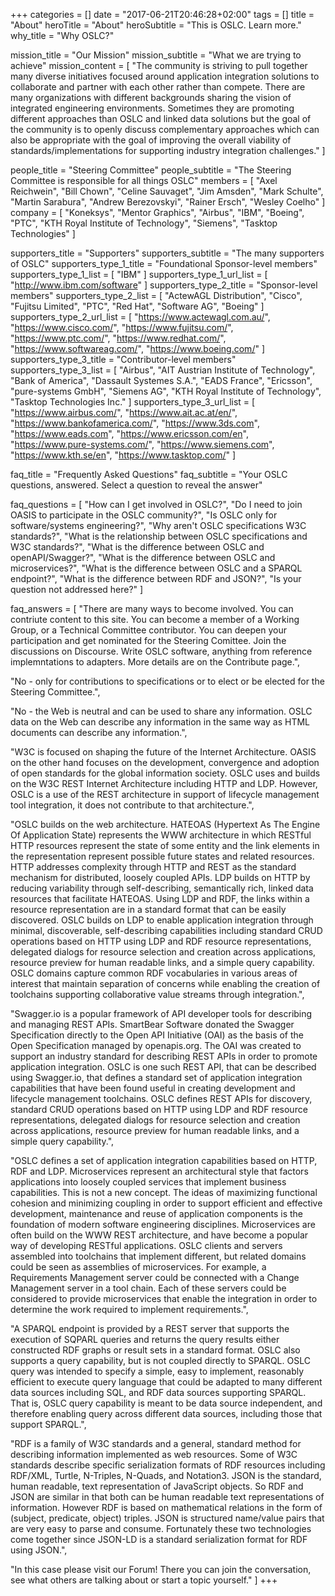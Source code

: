 +++
categories = []
date = "2017-06-21T20:46:28+02:00"
tags = []
title = "About"
heroTitle = "About"
heroSubtitle = "This is OSLC. Learn more."
why_title = "Why OSLC?"

mission_title = "Our Mission"
mission_subtitle = "What we are trying to achieve"
mission_content = [
  "The community is striving to pull together many diverse initiatives focused around application integration solutions to collaborate and partner with each other rather than compete. There are many organizations with different backgrounds sharing the vision of integrated engineering environments. Sometimes they are promoting different approaches than OSLC and linked data solutions but the goal of the community is to openly discuss complementary approaches which can also be appropriate with the goal of improving the overall viability of standards/implementations for supporting industry integration challenges."
]

people_title = "Steering Committee"
people_subtitle = "The Steering Committee is responsible for all things OSLC"
members = [
  "Axel Reichwein",
  "Bill Chown",
  "Celine Sauvaget",
  "Jim Amsden",
  "Mark Schulte",
  "Martin Sarabura",
  "Andrew Berezovskyi",
  "Rainer Ersch",
  "Wesley Coelho"
]
company = [
  "Koneksys",
  "Mentor Graphics",
  "Airbus",
  "IBM",
  "Boeing",
  "PTC",
  "KTH Royal Institute of Technology",
  "Siemens",
  "Tasktop Technologies"
]

supporters_title = "Supporters"
supporters_subtitle = "The many supporters of OSLC"
supporters_type_1_title = "Foundational Sponsor-level members"
supporters_type_1_list = [
  "IBM"
]
supporters_type_1_url_list = [
  "http://www.ibm.com/software"
]
supporters_type_2_title = "Sponsor-level members"
supporters_type_2_list = [
  "ActewAGL Distribution",
  "Cisco",
  "Fujitsu Limited",
  "PTC",
  "Red Hat",
  "Software AG",
  "Boeing"
]
supporters_type_2_url_list = [
  "https://www.actewagl.com.au/",
  "https://www.cisco.com/",
  "https://www.fujitsu.com/",
  "https://www.ptc.com/",
  "https://www.redhat.com/",
  "https://www.softwareag.com/",
  "https://www.boeing.com/"
]
supporters_type_3_title = "Contributor-level members"
supporters_type_3_list = [
  "Airbus",
  "AIT Austrian Institute of Technology",
  "Bank of America",
  "Dassault Systemes S.A.",
  "EADS France",
  "Ericsson",
  "pure-systems GmbH",
  "Siemens AG",
  "KTH Royal Institute of Technology",
  "Tasktop Technologies Inc."
]
supporters_type_3_url_list = [
  "https://www.airbus.com/",
  "https://www.ait.ac.at/en/",
  "https://www.bankofamerica.com/",
  "https://www.3ds.com",
  "https://www.eads.com",
  "https://www.ericsson.com/en",
  "https://www.pure-systems.com/",
  "https://www.siemens.com",
  "https://www.kth.se/en",
  "https://www.tasktop.com/"
]

faq_title = "Frequently Asked Questions"
faq_subtitle = "Your OSLC questions, answered. Select a question to reveal the answer"

faq_questions = [
  "How can I get involved in OSLC?",
  "Do I need to join OASIS to participate in the OSLC community?",
  "Is OSLC only for software/systems engineering?",
  "Why aren't OSLC specifications W3C standards?",
  "What is the relationship between OSLC specifications and W3C standards?",
  "What is the difference between OSLC and openAPI/Swagger?",
  "What is the difference between OSLC and microservices?",
  "What is the difference between OSLC and a SPARQL endpoint?",
  "What is the difference between RDF and JSON?",
  "Is your question not addressed here?"
]

faq_answers = [
  "There are many ways to become involved. You can contriute content to this site. You can become a member of a Working Group, or a Technical Committee contributor. You can deepen your participation and get nominated for the Steering Comittee. Join the discussions on Discourse. Write OSLC software, anything from reference implemntations to adapters. More details are on the Contribute page.",
  
  "No - only for contributions to specifications or to elect or be elected for the Steering Committee.",
  
  "No - the Web is neutral and can be used to share any information. OSLC data on the Web can describe any information in the same way as HTML documents can describe any information.",
  
  "W3C is focused on shaping the future of the Internet Architecture. OASIS on the other hand focuses on the development, convergence and adoption of open standards for the global information society. OSLC uses and builds on the W3C REST Internet Architecture including HTTP and LDP. However, OSLC is a use of the REST architecture in support of lifecycle management tool integration, it does not contribute to that architecture.",
  
  "OSLC builds on the web architecture. HATEOAS (Hypertext As The Engine Of Application State) represents the WWW architecture in which RESTful HTTP resources represent the state of some entity and the link elements in the representation represent possible future states and related resources. HTTP addresses complexity through HTTP and REST as the standard mechanism for distributed, loosely coupled APIs. LDP builds on HTTP by reducing variability through self-describing, semantically rich, linked data resources that facilitate HATEOAS. Using LDP and RDF, the links within a resource representation are in a standard format that can be easily discovered. OSLC builds on LDP to enable application integration through minimal, discoverable, self-describing capabilities including standard CRUD operations based on HTTP using LDP and RDF resource representations, delegated dialogs for resource selection and creation across applications, resource preview for human readable links, and a simple query capability. OSLC domains capture common RDF vocabularies in various areas of interest that maintain separation of concerns while enabling the creation of toolchains supporting collaborative value streams through integration.",
  
  "Swagger.io is a popular framework of API developer tools for describing and managing REST APIs. SmartBear Software donated the Swagger Specification directly to the Open API Initiative (OAI) as the basis of the Open Specification managed by openapis.org. The  OAI was created to support an industry standard for describing REST APIs in order to promote application integration. OSLC is one such REST API, that can be described using Swagger.io, that defines a standard set of application integration capabilities that have been found useful in creating development and lifecycle management toolchains. OSLC defines REST APIs for discovery, standard CRUD operations based on HTTP using LDP and RDF resource representations, delegated dialogs for resource selection and creation across applications, resource preview for human readable links, and a simple query capability.",

  "OSLC defines a set of application integration capabilities based on HTTP, RDF and LDP. Microservices represent an architectural style that factors applications into loosely coupled services that implement business capabilities. This is not a new concept. The ideas of maximizing functional cohesion and minimizing coupling in order to support efficient and effective development, maintenance and reuse of application components is the foundation of modern software engineering disciplines. Microservices are often build on the WWW REST architecture, and have become a popular way of developing RESTful applications. OSLC clients and servers assembled into toolchains that implement different, but related domains could be seen as assemblies of microservices. For example, a Requirements Management server could be connected with a Change Management server in a tool chain. Each of these servers could be considered to provide microservices that enable the integration in order to determine the work required to implement requirements.",

  "A SPARQL endpoint is provided by a REST server that supports the execution of SQPARL queries and returns the query results either constructed RDF graphs or result sets in a standard format. OSLC also supports a query capability, but is not coupled directly to SPARQL. OSLC query was intended to specify a simple, easy to implement, reasonably efficient to execute query language that could be adapted to many different data sources including SQL, and RDF data sources supporting SPARQL. That is, OSLC query capability is meant to be data source independent, and therefore enabling query across different data sources, including those that support SPARQL.",

  "RDF is a family of W3C standards and a general, standard method for describing information implemented as web resources. Some of W3C standards describe specific serialization formats of RDF resources including RDF/XML, Turtle, N-Triples, N-Quads, and Notation3. JSON is the standard, human readable, text representation of JavaScript objects. So RDF and JSON are similar in that both can be human readable text representations of information. However RDF is based on mathematical relations in the form of (subject, predicate, object) triples. JSON is structured name/value pairs that are very easy to parse and consume. Fortunately these two technologies come together since JSON-LD is a standard serialization format for RDF using JSON.",

  "In this case please visit our Forum! There you can join the conversation, see what others are talking about or start a topic yourself."
]
+++
